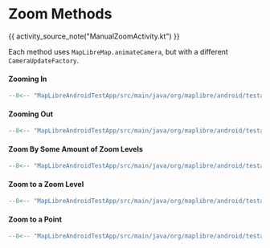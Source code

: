 # Zoom Methods

{{ activity_source_note("ManualZoomActivity.kt") }}

[//]: # (This example shows different methods of zooming in.)

[//]: # ()
[//]: # (<figure markdown="span">)

[//]: # (  <video controls width="250" poster="https://dwxvn1oqw6mkc.cloudfront.net/android-documentation-resources/zoom_methods_thumbnail.jpg">)

[//]: # (    <source src="https://dwxvn1oqw6mkc.cloudfront.net/android-documentation-resources/zoom_methods.mp4" />)

[//]: # (  </video>)

[//]: # (</figure>)

Each method uses `MapLibreMap.animateCamera`, but with a different `CameraUpdateFactory`.

#### Zooming In

```kotlin
--8<-- "MapLibreAndroidTestApp/src/main/java/org/maplibre/android/testapp/activity/camera/ManualZoomActivity.kt:zoomIn"
```

#### Zooming Out

```kotlin
--8<-- "MapLibreAndroidTestApp/src/main/java/org/maplibre/android/testapp/activity/camera/ManualZoomActivity.kt:zoomOut"
```

#### Zoom By Some Amount of Zoom Levels

```kotlin
--8<-- "MapLibreAndroidTestApp/src/main/java/org/maplibre/android/testapp/activity/camera/ManualZoomActivity.kt:zoomBy"
```

#### Zoom to a Zoom Level

```kotlin
--8<-- "MapLibreAndroidTestApp/src/main/java/org/maplibre/android/testapp/activity/camera/ManualZoomActivity.kt:zoomTo"
```

#### Zoom to a Point

```kotlin
--8<-- "MapLibreAndroidTestApp/src/main/java/org/maplibre/android/testapp/activity/camera/ManualZoomActivity.kt:zoomToPoint"
```
